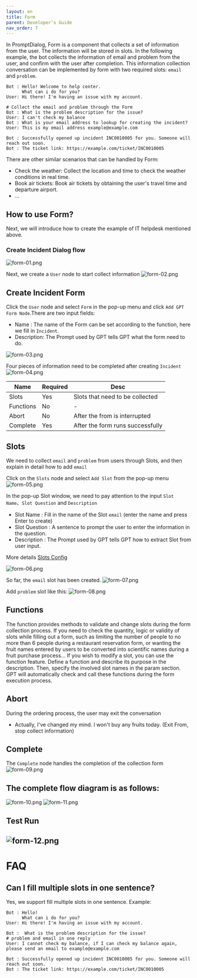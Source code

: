 ```yaml
---
layout: en
title: Form
parent: Developer's Guide
nav_order: 7
---
```

In PromptDialog, Form is a component that collects a set of information from the user. The information will be stored in slots. In the following example, the bot collects the information of email and problem from the user, and confirm with the user after completion. This information collection conversation can be implemented by form with two required slots: `email` and `problem`. 

```text
Bot : Hello! Welcome to help center.
      What can i do for you?
User: Hi there! I'm having an issue with my account.

# Collect the email and problem through the Form
Bot : What is the problem description for the issue?
User: I can't check my balance
Bot : What is your email address to lookup for creating the incident?
User: This is my email address example@example.com

Bot : Successfully opened up incident INC0010005 for you. Someone will reach out soon.
Bot : The ticket link: https://example.com/ticket/INC0010005
```
There are other similar scenarios that can be handled by Form:
- Check the weather: Collect the location and time to check the weather conditions in real time.
- Book air tickets: Book air tickets by obtaining the user's travel time and departure airport.
- ...


## How to use Form?
Next, we will introduce how to create the example of IT helpdesk mentioned above.

### Create Incident Dialog flow
![form-01.png](/assets/images/tutorial/form/form-01.png)

Next, we create a `User` node to start collect information
![form-02.png](/assets/images/tutorial/form/form-02.png)

## Create Incident Form
Click the `User` node and select `Form` in the pop-up menu and click `Add GPT Form Node`.There are two input fields:
- Name       : The name of the Form can be set according to the function, here we fill in `Incident`.
- Description: The Prompt used by GPT tells GPT what the form need to do.

![form-03.png](/assets/images/tutorial/form/form-03.png)

Four pieces of information need to be completed after creating `Incident`
![form-04.png](/assets/images/tutorial/form/form-04.png)

|  Name        | Required | Desc                                                   |
|--------------|----------|--------------------------------------------------------|
| Slots        |    Yes   | Slots that need to be collected                        |
| Functions   |    No    | - |
| Abort      |    No    | After the from is interrupted  |
| Complete      |    Yes   | After the form runs successfully                       |
  
## Slots
We need to collect `email` and `problem` from users through Slots, and then explain in detail how to add `email`

Click on the `Slots` node and select `Add Slot` from the pop-up menu
![form-05.png](/assets/images/tutorial/form/form-05.png)

In the pop-up Slot window, we need to pay attention to the input `Slot Name`、`Slot Question` and `Description`
- Slot Name     : Fill in the name of the Slot `email` (enter the name and press Enter to create)
- Slot Question : A sentence to prompt the user to enter the information in the question.
- Description   : The Prompt used by GPT tells GPT how to extract Slot from user input.

More details [Slots Config](/docs/tutorial/slot_config/)

![form-06.png](/assets/images/tutorial/form/form-06.png)

So far, the `email` slot has been created.
![form-07.png](/assets/images/tutorial/form/form-07.png)

Add `problem` slot like this:
![form-08.png](/assets/images/tutorial/form/form-08.png)

## Functions
The function provides methods to validate and change slots during the form collection process. If you need to check the quantity, 
logic or validity of slots while filling out a form, such as limiting the number of people to no more than 6 people during a restaurant reservation form, 
or wanting the fruit names entered by users to be converted into scientific names during a fruit purchase process... 
If you wish to modify a slot, you can use the function feature. Define a function and describe its purpose in the description. 
Then, specify the involved slot names in the param section. GPT will automatically check and call these functions during the form execution process.

## Abort
During the ordering process, the user may exit the conversation
- Actually, I've changed my mind. I won't buy any fruits today. (Exit From, stop collect information)

## Complete
The `Complete` node handles the completion of the collection form
![form-09.png](/assets/images/tutorial/form/form-09.png)

## The complete flow diagram is as follows:
![form-10.png](/assets/images/tutorial/form/form-10.png)
![form-11.png](/assets/images/tutorial/form/form-11.png)

## Test Run
![form-12.png](/assets/images/tutorial/form/form-12.png)
---

# FAQ

## Can I fill multiple slots in one sentence?
Yes, we support fill multiple slots in one sentence.
Example: 
```text
Bot : Hello!
      What can i do for you?
User: Hi there! I'm having an issue with my account.

Bot :  What is the problem description for the issue?
# problem and email in one reply
User: I cannot check my balance, if I can check my balance again, please send an email to example@example.com

Bot : Successfully opened up incident INC0010005 for you. Someone will reach out soon.
Bot : The ticket link: https://example.com/ticket/INC0010005
```
